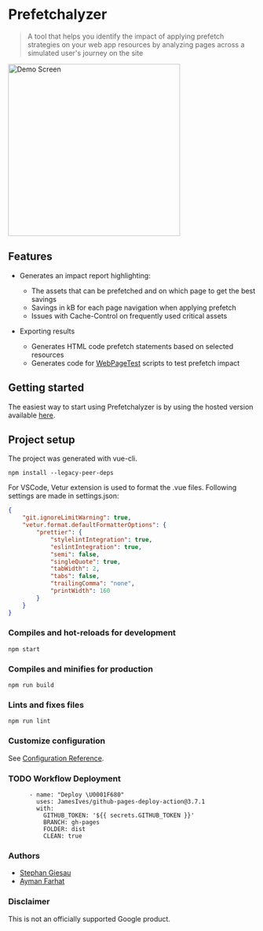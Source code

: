 # Prefetchalyzer
> A tool that helps you identify the impact of applying prefetch strategies on your web app resources by analyzing pages across a simulated user's journey on the site

<img src="https://github.com/google/prefetchalyzer/raw/main/public/img/screenshot.png" height="350px" alt="Demo Screen" />

## Features

- Generates an impact report highlighting:

  - The assets that can be prefetched and on which page to get the best savings
  - Savings in kB for each page navigation when applying prefetch
  - Issues with Cache-Control on frequently used critical assets

- Exporting results

  - Generates HTML code prefetch statements based on selected resources
  - Generates code for [WebPageTest](https://webpagetest.org/) scripts to test prefetch impact

## Getting started

The easiest way to start using Prefetchalyzer is by using the hosted version available [here](https://google.github.io/prefetchalyzer/).

## Project setup
The project was generated with vue-cli.

```
npm install --legacy-peer-deps
```
For VSCode, Vetur extension is used to format the .vue files.
Following settings are made in settings.json:
```json
{
    "git.ignoreLimitWarning": true,
    "vetur.format.defaultFormatterOptions": {
        "prettier": {
            "stylelintIntegration": true,
            "eslintIntegration": true,
            "semi": false,
            "singleQuote": true,
            "tabWidth": 2,
            "tabs": false,
            "trailingComma": "none",
            "printWidth": 160
        }
    }
}
```

### Compiles and hot-reloads for development
```
npm start
```

### Compiles and minifies for production
```
npm run build
```

### Lints and fixes files
```
npm run lint
```

### Customize configuration
See [Configuration Reference](https://cli.vuejs.org/config/).

### TODO Workflow Deployment

```
      - name: "Deploy \U0001F680"
        uses: JamesIves/github-pages-deploy-action@3.7.1
        with:
          GITHUB_TOKEN: '${{ secrets.GITHUB_TOKEN }}'
          BRANCH: gh-pages
          FOLDER: dist
          CLEAN: true 
```

### Authors
- [Stephan Giesau](https://github.com/pianomister/)
- [Ayman Farhat](https://github.com/aymanfarhat)

### Disclaimer

This is not an officially supported Google product.
